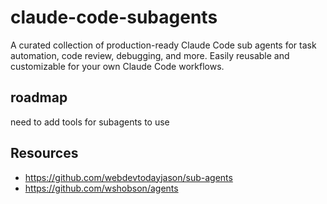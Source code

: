 # claude-code-subagents
A curated collection of production-ready Claude Code sub agents for task automation, code review, debugging, and more. Easily reusable and customizable for your own Claude Code workflows.

## roadmap
need to add tools for subagents to use

## Resources
- https://github.com/webdevtodayjason/sub-agents
- https://github.com/wshobson/agents
